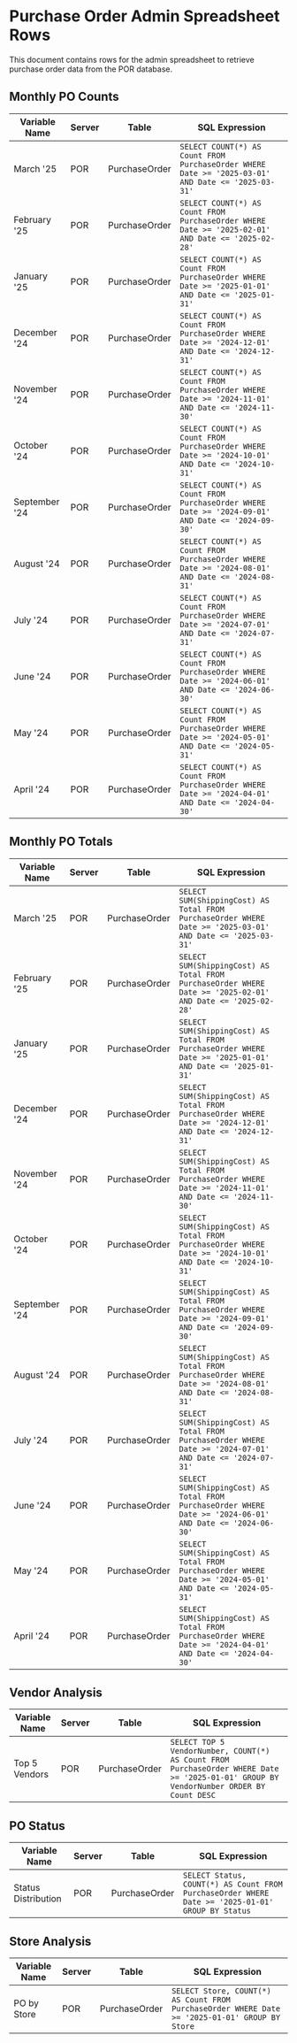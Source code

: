 # Purchase Order Admin Spreadsheet Rows

This document contains rows for the admin spreadsheet to retrieve purchase order data from the POR database.

## Monthly PO Counts

| Variable Name | Server | Table | SQL Expression |
|---------------|--------|-------|---------------|
| March '25 | POR | PurchaseOrder | `SELECT COUNT(*) AS Count FROM PurchaseOrder WHERE Date >= '2025-03-01' AND Date <= '2025-03-31'` |
| February '25 | POR | PurchaseOrder | `SELECT COUNT(*) AS Count FROM PurchaseOrder WHERE Date >= '2025-02-01' AND Date <= '2025-02-28'` |
| January '25 | POR | PurchaseOrder | `SELECT COUNT(*) AS Count FROM PurchaseOrder WHERE Date >= '2025-01-01' AND Date <= '2025-01-31'` |
| December '24 | POR | PurchaseOrder | `SELECT COUNT(*) AS Count FROM PurchaseOrder WHERE Date >= '2024-12-01' AND Date <= '2024-12-31'` |
| November '24 | POR | PurchaseOrder | `SELECT COUNT(*) AS Count FROM PurchaseOrder WHERE Date >= '2024-11-01' AND Date <= '2024-11-30'` |
| October '24 | POR | PurchaseOrder | `SELECT COUNT(*) AS Count FROM PurchaseOrder WHERE Date >= '2024-10-01' AND Date <= '2024-10-31'` |
| September '24 | POR | PurchaseOrder | `SELECT COUNT(*) AS Count FROM PurchaseOrder WHERE Date >= '2024-09-01' AND Date <= '2024-09-30'` |
| August '24 | POR | PurchaseOrder | `SELECT COUNT(*) AS Count FROM PurchaseOrder WHERE Date >= '2024-08-01' AND Date <= '2024-08-31'` |
| July '24 | POR | PurchaseOrder | `SELECT COUNT(*) AS Count FROM PurchaseOrder WHERE Date >= '2024-07-01' AND Date <= '2024-07-31'` |
| June '24 | POR | PurchaseOrder | `SELECT COUNT(*) AS Count FROM PurchaseOrder WHERE Date >= '2024-06-01' AND Date <= '2024-06-30'` |
| May '24 | POR | PurchaseOrder | `SELECT COUNT(*) AS Count FROM PurchaseOrder WHERE Date >= '2024-05-01' AND Date <= '2024-05-31'` |
| April '24 | POR | PurchaseOrder | `SELECT COUNT(*) AS Count FROM PurchaseOrder WHERE Date >= '2024-04-01' AND Date <= '2024-04-30'` |

## Monthly PO Totals

| Variable Name | Server | Table | SQL Expression |
|---------------|--------|-------|---------------|
| March '25 | POR | PurchaseOrder | `SELECT SUM(ShippingCost) AS Total FROM PurchaseOrder WHERE Date >= '2025-03-01' AND Date <= '2025-03-31'` |
| February '25 | POR | PurchaseOrder | `SELECT SUM(ShippingCost) AS Total FROM PurchaseOrder WHERE Date >= '2025-02-01' AND Date <= '2025-02-28'` |
| January '25 | POR | PurchaseOrder | `SELECT SUM(ShippingCost) AS Total FROM PurchaseOrder WHERE Date >= '2025-01-01' AND Date <= '2025-01-31'` |
| December '24 | POR | PurchaseOrder | `SELECT SUM(ShippingCost) AS Total FROM PurchaseOrder WHERE Date >= '2024-12-01' AND Date <= '2024-12-31'` |
| November '24 | POR | PurchaseOrder | `SELECT SUM(ShippingCost) AS Total FROM PurchaseOrder WHERE Date >= '2024-11-01' AND Date <= '2024-11-30'` |
| October '24 | POR | PurchaseOrder | `SELECT SUM(ShippingCost) AS Total FROM PurchaseOrder WHERE Date >= '2024-10-01' AND Date <= '2024-10-31'` |
| September '24 | POR | PurchaseOrder | `SELECT SUM(ShippingCost) AS Total FROM PurchaseOrder WHERE Date >= '2024-09-01' AND Date <= '2024-09-30'` |
| August '24 | POR | PurchaseOrder | `SELECT SUM(ShippingCost) AS Total FROM PurchaseOrder WHERE Date >= '2024-08-01' AND Date <= '2024-08-31'` |
| July '24 | POR | PurchaseOrder | `SELECT SUM(ShippingCost) AS Total FROM PurchaseOrder WHERE Date >= '2024-07-01' AND Date <= '2024-07-31'` |
| June '24 | POR | PurchaseOrder | `SELECT SUM(ShippingCost) AS Total FROM PurchaseOrder WHERE Date >= '2024-06-01' AND Date <= '2024-06-30'` |
| May '24 | POR | PurchaseOrder | `SELECT SUM(ShippingCost) AS Total FROM PurchaseOrder WHERE Date >= '2024-05-01' AND Date <= '2024-05-31'` |
| April '24 | POR | PurchaseOrder | `SELECT SUM(ShippingCost) AS Total FROM PurchaseOrder WHERE Date >= '2024-04-01' AND Date <= '2024-04-30'` |

## Vendor Analysis

| Variable Name | Server | Table | SQL Expression |
|---------------|--------|-------|---------------|
| Top 5 Vendors | POR | PurchaseOrder | `SELECT TOP 5 VendorNumber, COUNT(*) AS Count FROM PurchaseOrder WHERE Date >= '2025-01-01' GROUP BY VendorNumber ORDER BY Count DESC` |

## PO Status

| Variable Name | Server | Table | SQL Expression |
|---------------|--------|-------|---------------|
| Status Distribution | POR | PurchaseOrder | `SELECT Status, COUNT(*) AS Count FROM PurchaseOrder WHERE Date >= '2025-01-01' GROUP BY Status` |

## Store Analysis

| Variable Name | Server | Table | SQL Expression |
|---------------|--------|-------|---------------|
| PO by Store | POR | PurchaseOrder | `SELECT Store, COUNT(*) AS Count FROM PurchaseOrder WHERE Date >= '2025-01-01' GROUP BY Store` |


